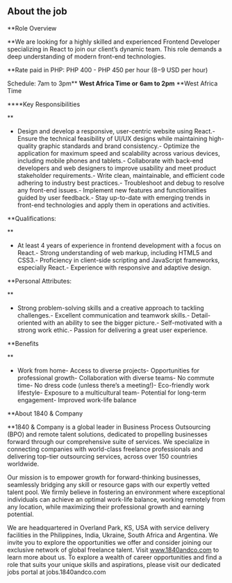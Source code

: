 ## About the job

**Role Overview  
  
**We are looking for a highly skilled and experienced Frontend Developer specializing in React to join our client’s dynamic team. This role demands a deep understanding of modern front-end technologies.  
  
**Rate paid in PHP: PHP 400 - PHP 450 per hour ($8 -$9 USD per hour)  
  
Schedule: 7am to 3pm** **West Africa Time or** **6am to 2pm** **West Africa Time  
  
****Key Responsibilities  
  
**

- Design and develop a responsive, user-centric website using React.- Ensure the technical feasibility of UI/UX designs while maintaining high-quality graphic standards and brand consistency.- Optimize the application for maximum speed and scalability across various devices, including mobile phones and tablets.- Collaborate with back-end developers and web designers to improve usability and meet product stakeholder requirements.- Write clean, maintainable, and efficient code adhering to industry best practices.- Troubleshoot and debug to resolve any front-end issues.- Implement new features and functionalities guided by user feedback.- Stay up-to-date with emerging trends in front-end technologies and apply them in operations and activities.  
      
    

**Qualifications:  
  
**

- At least 4 years of experience in frontend development with a focus on React.- Strong understanding of web markup, including HTML5 and CSS3.- Proficiency in client-side scripting and JavaScript frameworks, especially React.- Experience with responsive and adaptive design.  
      
    

**Personal Attributes:  
  
**

- Strong problem-solving skills and a creative approach to tackling challenges.- Excellent communication and teamwork skills.- Detail-oriented with an ability to see the bigger picture.- Self-motivated with a strong work ethic.- Passion for delivering a great user experience.  
      
    

**Benefits  
  
**

- Work from home- Access to diverse projects- Opportunities for professional growth- Collaboration with diverse teams- No commute time- No dress code (unless there’s a meeting!)- Eco-friendly work lifestyle- Exposure to a multicultural team- Potential for long-term engagement- Improved work-life balance  
      
    

**About 1840 & Company  
  
**1840 & Company is a global leader in Business Process Outsourcing (BPO) and remote talent solutions, dedicated to propelling businesses forward through our comprehensive suite of services. We specialize in connecting companies with world-class freelance professionals and delivering top-tier outsourcing services, across over 150 countries worldwide.  
  
Our mission is to empower growth for forward-thinking businesses, seamlessly bridging any skill or resource gaps with our expertly vetted talent pool. We firmly believe in fostering an environment where exceptional individuals can achieve an optimal work-life balance, working remotely from any location, while maximizing their professional growth and earning potential.  
  
We are headquartered in Overland Park, KS, USA with service delivery facilities in the Philippines, India, Ukraine, South Africa and Argentina. We invite you to explore the opportunities we offer and consider joining our exclusive network of global freelance talent. Visit www.1840andco.com to learn more about us. To explore a wealth of career opportunities and find a role that suits your unique skills and aspirations, please visit our dedicated jobs portal at jobs.1840andco.com